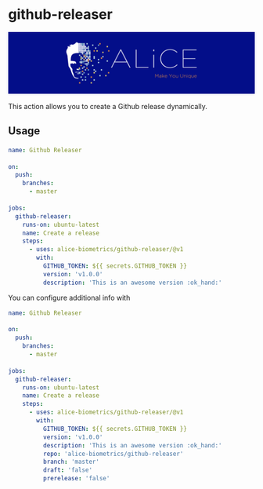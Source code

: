 # github-releaser  
<img src="https://github.com/alice-biometrics/custom-emojis/blob/master/images/alice_header.png" width=auto>


This action allows you to create a Github release dynamically. 

## Usage

```yml
name: Github Releaser

on:
  push:
    branches:
      - master

jobs:
  github-releaser:
    runs-on: ubuntu-latest
    name: Create a release
    steps:
      - uses: alice-biometrics/github-releaser/@v1
        with:
          GITHUB_TOKEN: ${{ secrets.GITHUB_TOKEN }}
          version: 'v1.0.0'
          description: 'This is an awesome version :ok_hand:'
```


You can configure additional info with 

```yml
name: Github Releaser

on:
  push:
    branches:
      - master

jobs:
  github-releaser:
    runs-on: ubuntu-latest
    name: Create a release
    steps:
      - uses: alice-biometrics/github-releaser/@v1
        with:
          GITHUB_TOKEN: ${{ secrets.GITHUB_TOKEN }}
          version: 'v1.0.0'
          description: 'This is an awesome version :ok_hand:'
          repo: 'alice-biometrics/github-releaser'
          branch: 'master'
          draft: 'false'
          prerelease: 'false'
```
